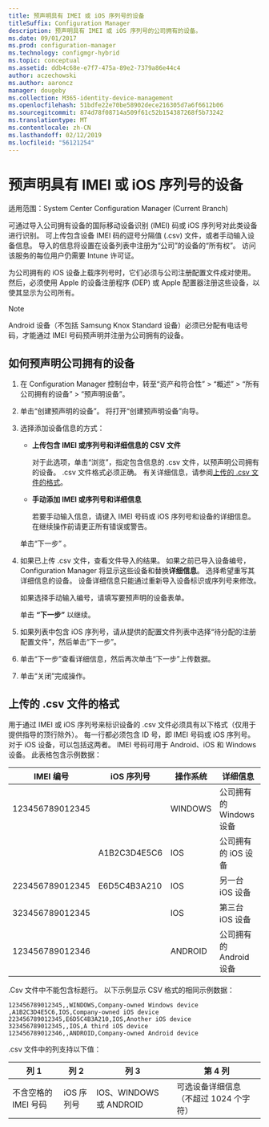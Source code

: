 ```yaml
---
title: 预声明具有 IMEI 或 iOS 序列号的设备
titleSuffix: Configuration Manager
description: 预声明具有 IMEI 或 iOS 序列号的公司拥有的设备。
ms.date: 09/01/2017
ms.prod: configuration-manager
ms.technology: configmgr-hybrid
ms.topic: conceptual
ms.assetid: ddb4c68e-e7f7-475a-89e2-7379a86e44c4
author: aczechowski
ms.author: aaroncz
manager: dougeby
ms.collection: M365-identity-device-management
ms.openlocfilehash: 51bdfe22e70be58902dece216305d7a6f6612b06
ms.sourcegitcommit: 874d78f08714a509f61c52b154387268f5b73242
ms.translationtype: MT
ms.contentlocale: zh-CN
ms.lasthandoff: 02/12/2019
ms.locfileid: "56121254"
---
```

# <a name="predeclare-devices-with-imei-or-ios-serial-numbers"></a>预声明具有 IMEI 或 iOS 序列号的设备

适用范围：System Center Configuration Manager (Current Branch)

可通过导入公司拥有设备的国际移动设备识别 (IMEI) 码或 iOS 序列号对此类设备进行识别。 可上传包含设备 IMEI 码的逗号分隔值 (.csv) 文件，或者手动输入设备信息。  导入的信息将设置在设备列表中注册为“公司”的设备的“所有权”。 访问该服务的每位用户仍需要 Intune 许可证。  

为公司拥有的 iOS 设备上载序列号时，它们必须与公司注册配置文件成对使用。 然后，必须使用 Apple 的设备注册程序 (DEP) 或 Apple 配置器注册这些设备，以使其显示为公司所有。

>[!NOTE]
>Android 设备（不包括 Samsung Knox Standard 设备）必须已分配有电话号码，才能通过 IMEI 号码预声明并注册为公司拥有的设备。

## <a name="how-to-predeclare-corporate-owned-devices"></a>如何预声明公司拥有的设备

1. 在 Configuration Manager 控制台中，转至“资产和符合性” > “概述” > “所有公司拥有的设备” > “预声明设备”。

2. 单击“创建预声明的设备”。 将打开“创建预声明设备”向导。

3. 选择添加设备信息的方式：

    -  **上传包含 IMEI 或序列号和详细信息的 CSV 文件**

       对于此选项，单击“浏览”，指定包含信息的 .csv 文件，以预声明公司拥有的设备。 .csv 文件格式必须正确。 有关详细信息，请参阅[上传的 .csv 文件的格式](#format-for-uploading-csv-files)。

    -  **手动添加 IMEI 或序列号和详细信息**

       若要手动输入信息，请键入 IMEI 号码或 iOS 序列号和设备的详细信息。 在继续操作前请更正所有错误或警告。

   单击“下一步” 。

4. 如果已上传 .csv 文件，查看文件导入的结果。 如果之前已导入设备编号，Configuration Manager 将显示这些设备和替换**详细信息**。 选择希望重写其详细信息的设备。 设备详细信息只能通过重新导入设备标识或序列号来修改。

   如果选择手动输入编号，请填写要预声明的设备表单。

   单击 **“下一步”** 以继续。

5. 如果列表中包含 iOS 序列号，请从提供的配置文件列表中选择“待分配的注册配置文件”，然后单击“下一步”。

6. 单击“下一步”查看详细信息，然后再次单击“下一步”上传数据。

7. 单击“关闭”完成操作。

## <a name="format-for-uploading-csv-files"></a>上传的 .csv 文件的格式

用于通过 IMEI 或 iOS 序列号来标识设备的 .csv 文件必须具有以下格式（仅用于提供指导的顶行除外）。 每一行都必须包含 ID 号，即 IMEI 号码或 iOS 序列号。 对于 iOS 设备，可以包括这两者。 IMEI 号码可用于 Android、iOS 和 Windows 设备。 此表格包含示例数据：

| IMEI 编号  | iOS 序列号  | 操作系统 | 详细信息 |
|------------ |---------------|-----|-----|
| 123456789012345    |   | WINDOWS | 公司拥有的 Windows 设备|
|   | A1B2C3D4E5C6 | IOS |  公司拥有的 iOS 设备|
| 223456789012345 | E6D5C4B3A210 |   IOS |  另一台 iOS 设备|
| 323456789012345 |        |   IOS |    第三台 iOS 设备|
| 123456789012346 |         |   ANDROID |   公司拥有的 Android 设备|

.Csv 文件中不能包含标题行。 以下示例显示 CSV 格式的相同示例数据：

```
123456789012345,,WINDOWS,Company-owned Windows device
,A1B2C3D4E5C6,IOS,Company-owned iOS device
223456789012345,E6D5C4B3A210,IOS,Another iOS device
323456789012345,,IOS,A third iOS device
123456789012346,,ANDROID,Company-owned Android device
```

.csv 文件中的列支持以下值：

| 列 1 | 列 2 | 列 3 | 第 4 列 |
|---|---|---|---|
|不含空格的 IMEI 号码 | iOS 序列号 | IOS、WINDOWS 或 ANDROID | 可选设备详细信息（不超过 1024 个字符） |
